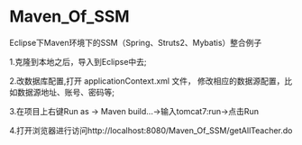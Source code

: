 # Maven_Of_SSM
Eclipse下Maven环境下的SSM（Spring、Struts2、Mybatis）整合例子

1.克隆到本地之后，导入到Eclipse中去;

2.改数据库配置,打开 applicationContext.xml 文件， 修改相应的数据源配置，比如数据源地址、账号、密码等;

3.在项目上右键Run as  -> Maven build...->输入tomcat7:run->点击Run

4.打开浏览器进行访问http://localhost:8080/Maven_Of_SSM/getAllTeacher.do
